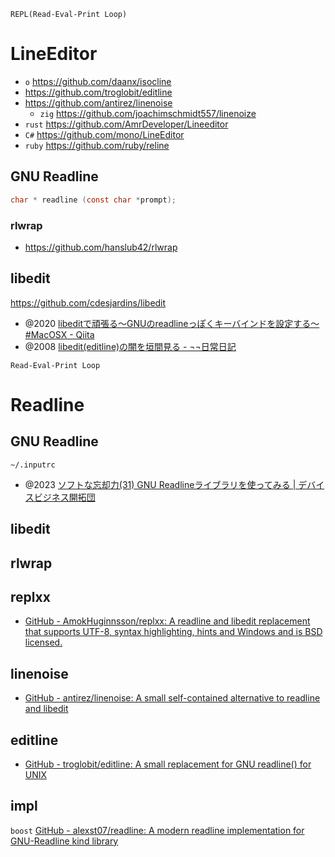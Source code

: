 `REPL(Read-Eval-Print Loop)`

# LineEditor

- `o` https://github.com/daanx/isocline
- https://github.com/troglobit/editline
- https://github.com/antirez/linenoise
    - `zig` https://github.com/joachimschmidt557/linenoize
- `rust` https://github.com/AmrDeveloper/Lineeditor
- `C#` https://github.com/mono/LineEditor
- `ruby` https://github.com/ruby/reline

## GNU Readline

```c
char * readline (const char *prompt);
```

### rlwrap

- https://github.com/hanslub42/rlwrap

## libedit

https://github.com/cdesjardins/libedit

- @2020 [libeditで頑張る〜GNUのreadlineっぽくキーバインドを設定する〜 #MacOSX - Qiita](https://qiita.com/tomtsutom0122/items/e80815dccf6696da6f13)
- @2008 [libedit(editline)の闇を垣間見る - ¬¬日常日記](https://keita-yamaguchi.hatenadiary.org/entry/20080717/1216270090)


`Read-Eval-Print Loop`

# Readline
## GNU Readline
`~/.inputrc`

- @2023 [ソフトな忘却力(31) GNU Readlineライブラリを使ってみる | デバイスビジネス開拓団](https://jhalfmoon.com/dbc/2023/02/09/%E3%82%BD%E3%83%95%E3%83%88%E3%81%AA%E5%BF%98%E5%8D%B4%E5%8A%9B31-gnu-readline%E3%83%A9%E3%82%A4%E3%83%96%E3%83%A9%E3%83%AA%E3%82%92%E4%BD%BF%E3%81%A3%E3%81%A6%E3%81%BF%E3%82%8B/)

## libedit

## rlwrap

## replxx
- [GitHub - AmokHuginnsson/replxx: A readline and libedit replacement that supports UTF-8, syntax highlighting, hints and Windows and is BSD licensed.](https://github.com/AmokHuginnsson/replxx)

## linenoise
- [GitHub - antirez/linenoise: A small self-contained alternative to readline and libedit](https://github.com/antirez/linenoise)

## editline
- [GitHub - troglobit/editline: A small replacement for GNU readline() for UNIX](https://github.com/troglobit/editline)

## impl
`boost` [GitHub - alexst07/readline: A modern readline implementation for GNU-Readline kind library](https://github.com/alexst07/readline)
 
